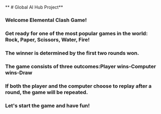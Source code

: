 
** # Global AI Hub Project**
### Welcome Elemental Clash Game!
### Get ready for one of the most popular games in the world: Rock, Paper, Scissors, Water, Fire!
### The winner is determined by the first two rounds won. 
### The game consists of three outcomes:Player wins-Computer wins-Draw
### If both the player and the computer choose to replay after a round, the game will be repeated.
### Let's start the game and have fun!

